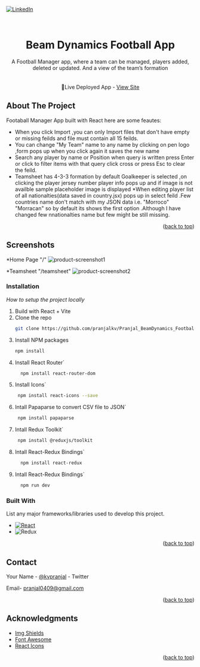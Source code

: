  <a name="readme-top"></a>
 [![LinkedIn][linkedin-shield]][linkedin-url]



<!-- PROJECT LOGO -->
<br />

  <h1 align="center">Beam Dynamics Football App</h1>
<div align="center">
  <p align="center">
     A Football Manager app, where a team can be managed, players added, deleted or updated. And a view of the team’s formation  <br />
    <br />
    <br />
   <span>🚀Live Deployed App - </span>
    <a href="https://beam-pranjalkv.netlify.app">View Site</a>
  </p>
</div>

<!-- ABOUT THE PROJECT -->
## About The Project
Footaball Manager App built with React here are some feautes:

* When you click Import ,you can only Import files that don't have empty or missing feilds and file must      contain all 15 feilds.
* You can change "My Team" name to any name by clicking on pen logo ,form pops up when you click again it saves the new name 
* Search any player by name or Position when query is written press Enter or click to filter items with that query click cross or press Esc to clear the feild.
* Teamsheet has 4-3-3 formation by default Goalkeeper is selected ,on clicking the player jersey number player info pops up and if image is not availble sample placeholder image is displayed
*When editing player list of all nationalties(data saved in country.jsx) pops up in select feild .Few countries name don't match with my JSON data i.e. "Morroco" "Morracan" so by default its shows the first option .Although I have changed few nnationalties name but few might be still missing.

<p align="right">(<a href="#readme-top">back to top</a>)</p>

## Screenshots
*Home Page "/"
![product-screenshot1]


*Teamsheet "/teamsheet"
![product-screenshot2]

<!-- GETTING STARTED -->
### Installation

_How to setup the project locally_

1. Build with React + Vite
2. Clone the repo
   ```sh
   git clone https://github.com/pranjalkv/Pranjal_BeamDynamics_Football
   ```
3. Install NPM packages
   ```sh
   npm install
   ```
4. Install React Router`
   ```sh
     npm install react-router-dom
   ```
5. Install Icons`
   ```sh
    npm install react-icons --save
   ```
6. Intall Papaparse to convert CSV file to JSON`
   ```sh
    npm install papaparse
   ```
7. Intall Redux Toolkit`
   ```sh
    npm install @reduxjs/toolkit
   ```
8. Intall React-Redux Bindings`
   ```sh
     npm install react-redux
   ```
9. Intall React-Redux Bindings`
   ```sh
     npm run dev
   ```

  ### Built With

List any major frameworks/libraries used to develop this project.

* [![React][React.js]][React-url]
* ![Redux](https://img.shields.io/badge/redux-%23593d88.svg?style=for-the-badge&logo=redux&logoColor=white)


<p align="right">(<a href="#readme-top">back to top</a>)</p>

## Contact

Your Name - [@kvpranjal](https://twitter.com/kvpranjal) - Twitter

Email- pranjal0409@gmail.com

<p align="right">(<a href="#readme-top">back to top</a>)</p>

<!-- ACKNOWLEDGMENTS -->
## Acknowledgments

* [Img Shields](https://shields.io)
* [Font Awesome](https://fontawesome.com)
* [React Icons](https://react-icons.github.io/react-icons/search)

<p align="right">(<a href="#readme-top">back to top</a>)</p>

[linkedin-shield]: https://img.shields.io/badge/-LinkedIn-black.svg?style=for-the-badge&logo=linkedin&colorB=555
[linkedin-url]: https://www.linkedin.com/in/pranjalkv
[product-screenshot1]: https://firebasestorage.googleapis.com/v0/b/portfolio-pkv.appspot.com/o/Capture2.JPG?alt=media&token=09187487-7289-4e67-aaea-44a222bc1fec
[product-screenshot2]: https://firebasestorage.googleapis.com/v0/b/portfolio-pkv.appspot.com/o/Capture3.JPG?alt=media&token=8940ab4e-f8d8-4342-bed1-829257795308
[React.js]: https://img.shields.io/badge/React-20232A?style=for-the-badge&logo=react&logoColor=61DAFB
[React-url]: https://reactjs.org/

